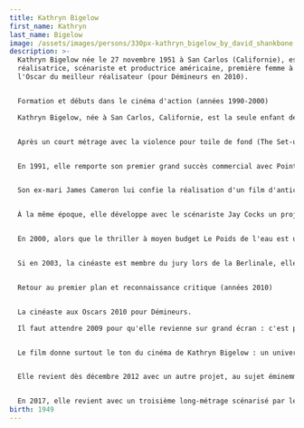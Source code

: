 ```yaml
---
title: Kathryn Bigelow
first_name: Kathryn
last_name: Bigelow
image: /assets/images/persons/330px-kathryn_bigelow_by_david_shankbone.jpg
description: >-
  Kathryn Bigelow née le 27 novembre 1951 à San Carlos (Californie), est une
  réalisatrice, scénariste et productrice américaine, première femme à recevoir
  l'Oscar du meilleur réalisateur (pour Démineurs en 2010).


  Formation et débuts dans le cinéma d'action (années 1990-2000)

  Kathryn Bigelow, née à San Carlos, Californie, est la seule enfant de Gertrude Kathryn (née Larson 1917–1994), bibliothécaire, et de Ronald Elliot Bigelow (1915–1992), directeur d'usine de peinture. Sa mère était d'origine norvégienne. Elle est allée à l'école secondaire de Sunny Hills à Fullerton, Californie. Elle étudie la théorie et la critique de cinéma à l'université Columbia où elle a notamment pour professeurs l'écrivaine Susan Sontag et le cinéaste Miloš Forman.


  Après un court métrage avec la violence pour toile de fond (The Set-up), et un film coréalisé avec Monty Montgomery (The Loveless), Kathryn Bigelow met en scène, en 1987, Aux frontières de l'aube (Near Dark), un film de vampires. La même année, elle réalise la vidéo de Touched by the Hand of God de New Order. Elle tourne ensuite Blue Steel, un film où une jeune policière (Jamie Lee Curtis) est poursuivie par un tueur psychopathe.


  En 1991, elle remporte son premier grand succès commercial avec Point Break avec dans les rôles principaux Patrick Swayze et Keanu Reeves.


  Son ex-mari James Cameron lui confie la réalisation d'un film d'anticipation dont il a écrit le scénario, Strange Days2. Sorti en 1995, le film reçoit de bonnes critiques mais est un échec au box-office.


  À la même époque, elle développe avec le scénariste Jay Cocks un projet qui lui tient à cœur, consacré à Jeanne d'Arc : Company of Angels. Mais ses recherches et son scénario sont repris par Luc Besson, qui devait produire le film avant de s'en désister à la suite d'un désaccord sur l'actrice pour incarner Jeanne3. Besson concrétise sa propre version en 1999, et Bigelow lui intente un procès. L'affaire sera finalement réglée à l'amiable4.


  En 2000, alors que le thriller à moyen budget Le Poids de l'eau est un flop commercial, la cinéaste se voit confier la responsabilité de réaliser une grosse production - le plus gros budget de sa carrière, 100 millions de dollars. Ce thriller à suspense, nommé K-19 : Le Piège des profondeurs (K-19: The Widowmaker), sort en 2002. Essentiellement un huis-clos se déroulant dans le premier sous-marin nucléaire russe, elle y dirige Harrison Ford, face à Liam Neeson. Le film essuie cependant un cuisant échec commercial, ne rapportant que 66 millions de dollars, et divisant la critique.


  Si en 2003, la cinéaste est membre du jury lors de la Berlinale, elle se retire bien des plateaux de cinéma. Elle ne revient vers la mise en scène qu'en 2004, afin de mettre en boite le dixième et dernier épisode de l'éphémère série d'action Karen Sisco, avec Carla Gugino dans le rôle-titre.


  Retour au premier plan et reconnaissance critique (années 2010)


  La cinéaste aux Oscars 2010 pour Démineurs.

  Il faut attendre 2009 pour qu'elle revienne sur grand écran : c'est pour un film indépendant, le thriller de guerre Démineurs, avec un inconnu, Jeremy Renner, en tête d'affiche, dans le rôle d'un soldat spécialisé dans le déminage pendant la guerre d'Irak. Produit pour 15 millions, le film en rapporte 50 et reçoit des critiques dithyrambiques. En 2010, elle est la première femme à remporter le prix du meilleur film et du meilleur réalisateur pour Démineurs à la 63e cérémonie des BAFTA Awards5. Quelques semaines plus tard, lors de la 82e cérémonie des Oscars, elle gagne également le trophée des catégories du meilleur film et du meilleur réalisateur. Le film obtient par ailleurs quatre autres récompenses. Ainsi devient-elle la première femme de l'histoire du cinéma à recevoir l'Oscar de la meilleure réalisation6.


  Le film donne surtout le ton du cinéma de Kathryn Bigelow : un univers masculin, et ayant pour thèmes de prédilection la violence, la terreur et l'humanité menacée.


  Elle revient dès décembre 2012 avec un autre projet, au sujet éminemment politique et poursuivant son exploration de la guerre en Irak : Zero Dark Thirty est consacré à la traque de Ben Laden par une équipe gouvernementale dirigée par Maya, une analyste de la CIA incarnée par Jessica Chastain. Lors de sa sortie en salles, le film remporte à la fois un succès critique et public, rapportant 132 millions de dollars de recettes mondiales pour un budget de 40 millions7. Le film reçoit 5 nominations à la 85e cérémonie des Oscars et 4 aux 70e Golden Globes.


  En 2017, elle revient avec un troisième long-métrage scénarisé par le journaliste Mark Boal, Detroit, drame historique sur les émeutes survenues dans la ville américaine de Détroit en 1967 et les événements survenus à l'Algiers Motel.
birth: 1949
---
```

